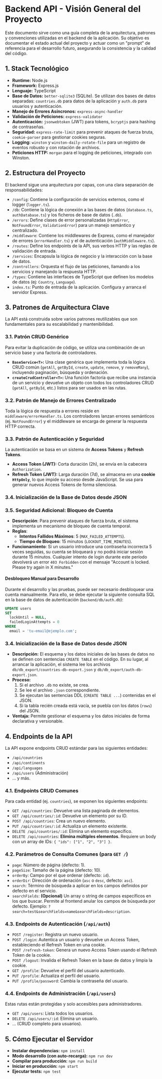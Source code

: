 <!-- File: d:\desarrollos\countries2\documentación\BACKEND_API_GUIDE.md | Last Modified: 2025-10-27 -->

# Backend API - Visión General del Proyecto

Este documento sirve como una guía completa de la arquitectura, patrones y convenciones utilizadas en el backend de la aplicación. Su objetivo es documentar el estado actual del proyecto y actuar como un "prompt" de referencia para el desarrollo futuro, asegurando la consistencia y la calidad del código.

## 1. Stack Tecnológico

-   **Runtime:** Node.js
-   **Framework:** Express.js
-   **Lenguaje:** TypeScript
-   **Base de Datos:** `better-sqlite3` (SQLite). Se utilizan dos bases de datos separadas: `countries.db` para datos de la aplicación y `auth.db` para usuarios y autenticación.
-   **Manejo de Errores Asíncronos:** `express-async-handler`
-   **Validación de Peticiones:** `express-validator`
-   **Autenticación:** `jsonwebtoken` (JWT) para tokens, `bcryptjs` para hashing de contraseñas.
-   **Seguridad:** `express-rate-limit` para prevenir ataques de fuerza bruta, `cookie-parser` para gestionar cookies seguras.
-   **Logging:** `winston` y `winston-daily-rotate-file` para un registro de eventos robusto y con rotación de archivos.
-   **Peticiones HTTP:** `morgan` para el logging de peticiones, integrado con Winston.

## 2. Estructura del Proyecto

El backend sigue una arquitectura por capas, con una clara separación de responsabilidades:

-   `/config`: Contiene la configuración de servicios externos, como el logger (`logger.ts`).
-   `/db`: Contiene la lógica de conexión a las bases de datos (`database.ts`, `authDatabase.ts`) y los ficheros de base de datos (`.db`).
-   `/errors`: Define clases de error personalizadas (`HttpError`, `NotFoundError`, `ValidationError`) para un manejo semántico y centralizado.
-   `/middleware`: Contiene los middlewares de Express, como el manejador de errores (`errorHandler.ts`) y el de autenticación (`authMiddleware.ts`).
-   `/routes`: Define los endpoints de la API, sus verbos HTTP y las reglas de validación de entrada.
-   `/services`: Encapsula la lógica de negocio y la interacción con la base de datos.
-   `/controllers`: Orquesta el flujo de las peticiones, llamando a los servicios y manejando la respuesta HTTP.
-   `/types`: Contiene las interfaces de TypeScript que definen los modelos de datos (ej: `Country`, `Language`).
-   `index.ts`: Punto de entrada de la aplicación. Configura y arranca el servidor Express.

## 3. Patrones de Arquitectura Clave

La API está construida sobre varios patrones reutilizables que son fundamentales para su escalabilidad y mantenibilidad.

### 3.1. Patrón CRUD Genérico

Para evitar la duplicación de código, se utiliza una combinación de un servicio base y una factoría de controladores.

-   **`BaseService<T>`:** Una clase genérica que implementa toda la lógica CRUD común (`getAll`, `getById`, `create`, `update`, `remove`, y `removeMany`), incluyendo paginación, búsqueda y ordenación.
-   **`createCrudController<T>`:** Una función factoría que recibe una instancia de un servicio y devuelve un objeto con todos los controladores CRUD (`getAll`, `getById`, etc.) listos para ser usados en las rutas.

### 3.2. Patrón de Manejo de Errores Centralizado

Toda la lógica de respuesta a errores reside en `middleware/errorHandler.ts`. Los controladores lanzan errores semánticos (ej. `NotFoundError`) y el middleware se encarga de generar la respuesta HTTP correcta.

### 3.3. Patrón de Autenticación y Seguridad

La autenticación se basa en un sistema de **Access Tokens** y **Refresh Tokens**.

-   **Access Token (JWT):** Corta duración (2h), se envía en la cabecera `Authorization`.
-   **Refresh Token (JWT):** Larga duración (7d), se almacena en una **cookie `HttpOnly`**, lo que impide su acceso desde JavaScript. Se usa para generar nuevos Access Tokens de forma silenciosa.

### 3.4. Inicialización de la Base de Datos desde JSON
### 3.5. Seguridad Adicional: Bloqueo de Cuenta

-   **Descripción**: Para prevenir ataques de fuerza bruta, el sistema implementa un mecanismo de bloqueo de cuenta temporal.
-   **Reglas**:
    -   **Intentos Fallidos Máximos**: 5 (`MAX_FAILED_ATTEMPTS`).
    -   **Tiempo de Bloqueo**: 15 minutos (`LOCKOUT_TIME_MINUTES`).
-   **Funcionamiento**: Si un usuario introduce una contraseña incorrecta 5 veces seguidas, su cuenta se bloqueará y no podrá iniciar sesión durante 15 minutos. Cualquier intento de login durante este período devolverá un error `403 Forbidden` con el mensaje "Account is locked. Please try again in X minutes."

#### Desbloqueo Manual para Desarrollo

Durante el desarrollo y las pruebas, puede ser necesario desbloquear una cuenta manualmente. Para ello, se debe ejecutar la siguiente consulta SQL en la base de datos de autenticación (`backend/db/auth.db`):

```sql
UPDATE users
SET
  lockUntil = NULL,
  failedLoginAttempts = 0
WHERE
  email = 'tu-email@ejemplo.com';
```

### 3.4. Inicialización de la Base de Datos desde JSON

-   **Descripción:** El esquema y los datos iniciales de las bases de datos no se definen con sentencias `CREATE TABLE` en el código. En su lugar, al arrancar la aplicación, el sistema lee los archivos `db/db_export/countries-db-export.json` y `db/db_export/auth-db-export.json`.
-   **Proceso:**
    1.  Si el archivo `.db` no existe, se crea.
    2.  Se lee el archivo `.json` correspondiente.
    3.  Se ejecutan las sentencias DDL (`CREATE TABLE ...`) contenidas en el JSON.
    4.  Si la tabla recién creada está vacía, se puebla con los datos (`rows`) del JSON.
-   **Ventaja:** Permite gestionar el esquema y los datos iniciales de forma declarativa y versionable.

## 4. Endpoints de la API

La API expone endpoints CRUD estándar para las siguientes entidades:

-   `/api/countries`
-   `/api/continents`
-   `/api/languages`
-   `/api/users` (Administración)
-   ... y más.

### 4.1. Endpoints CRUD Comunes

Para cada entidad (ej. `countries`), se exponen los siguientes endpoints:

-   `GET /api/countries`: Devuelve una lista paginada de elementos.
-   `GET /api/countries/:id`: Devuelve un elemento por su ID.
-   `POST /api/countries`: Crea un nuevo elemento.
-   `PUT /api/countries/:id`: Actualiza un elemento existente.
-   `DELETE /api/countries/:id`: Elimina un elemento específico.
-   `DELETE /api/countries`: **Elimina múltiples elementos**. Requiere un body con un array de IDs: `{ "ids": ["1", "2", "3"] }`.

### 4.2. Parámetros de Consulta Comunes (para `GET /`)

-   `page`: Número de página (defecto: 1).
-   `pageSize`: Tamaño de la página (defecto: 10).
-   `orderBy`: Campo por el que ordenar (defecto: `id`).
-   `orderDir`: Dirección de ordenación (`asc` o `desc`, defecto: `asc`).
-   `search`: Término de búsqueda a aplicar en los campos definidos por defecto en el servicio.
-   `searchFields`: **(Opcional)** Un array o string de campos específicos en los que buscar. Permite al frontend anular los campos de búsqueda por defecto. Ejemplo: `?search=test&searchFields=name&searchFields=description`.

### 4.3. Endpoints de Autenticación (`/api/auth`)

-   `POST /register`: Registra un nuevo usuario.
-   `POST /login`: Autentica un usuario y devuelve un Access Token, estableciendo el Refresh Token en una cookie.
-   `POST /refresh-token`: Genera un nuevo Access Token usando el Refresh Token de la cookie.
-   `POST /logout`: Invalida el Refresh Token en la base de datos y limpia la cookie.
-   `GET /profile`: Devuelve el perfil del usuario autenticado.
-   `PUT /profile`: Actualiza el perfil del usuario.
-   `PUT /profile/password`: Cambia la contraseña del usuario.

### 4.4. Endpoints de Administración (`/api/users`)

Estas rutas están protegidas y solo accesibles para administradores.

-   `GET /api/users`: Lista todos los usuarios.
-   `DELETE /api/users/:id`: Elimina un usuario.
-   ... (CRUD completo para usuarios).

## 5. Cómo Ejecutar el Servidor

-   **Instalar dependencias:** `npm install`
-   **Modo desarrollo (con auto-recarga):** `npm run dev`
-   **Compilar para producción:** `npm run build`
-   **Iniciar en producción:** `npm start`
-   **Ejecutar tests:** `npm test`
